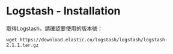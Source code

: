 # Logstash - Installation

取得Logstash，請確認要使用的版本號：

    wget https://download.elastic.co/logstash/logstash/logstash-2.1.1.tar.gz